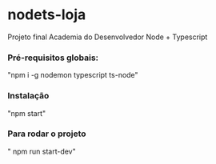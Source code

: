 # nodets-loja
Projeto final Academia do Desenvolvedor Node + Typescript

### Pré-requisitos globais:
"npm i -g nodemon typescript ts-node"

### Instalação 
"npm start"


### Para rodar o projeto

" npm run start-dev"